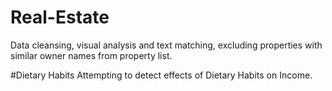 # Real-Estate
Data cleansing, visual analysis and text matching, excluding properties with similar owner names from property list.

#Dietary Habits
Attempting to detect effects of Dietary Habits on Income.

